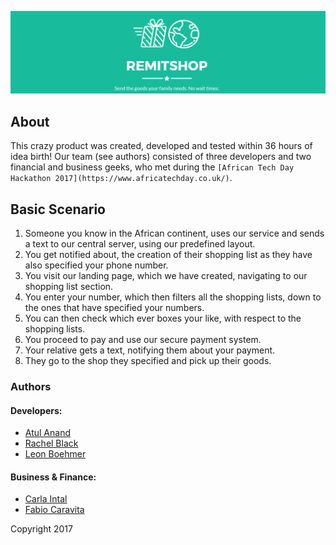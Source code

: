 ![title](/media/title.png)

## About
This crazy product was created, developed and tested within 36 hours of idea birth! Our team (see authors) consisted of three developers and two financial and business geeks,
who met during the `[African Tech Day Hackathon 2017](https://www.africatechday.co.uk/)`.

## Basic Scenario
1. Someone you know in the African continent, uses our service and sends a text to our central server, using our predefined layout.
2. You get notified about, the creation of their shopping list as they have also specified your phone number.
3. You visit our landing page, which we have created, navigating to our shopping list section.
4. You enter your number, which then filters all the shopping lists, down to the ones that have specified your numbers.
5. You can then check which ever boxes your like, with respect to the shopping lists.
6. You proceed to pay and use our secure payment system.
7. Your relative gets a text, notifying them about your payment.
8. They go to the shop they specified and pick up their goods.

### Authors
#### Developers:
- [Atul Anand](http://www.github.com/kkmonlee)
- [Rachel Black](http://www.github.com/rachblondon)
- [Leon Boehmer](http://www.github.com/mortuie)
#### Business & Finance:
- [Carla Intal](https://www.linkedin.com/in/carlaintal/)
- [Fabio Caravita](https://www.linkedin.com/in/fabiocaravita/)

Copyright 2017
